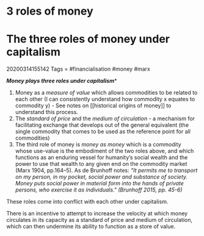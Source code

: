 3 roles of money
================



# The three roles of money under capitalism
20200314155142
Tags = #financialisation #money #marx

***Money plays three roles under capitalism****

1. Money as a *measure of value* which allows commodities to be related to each other (I can consistently understand how commodity x equates to commodity y) - See notes on [[historical origins of money]] to understand this process.
3. The *standard of price* and the *medium of circulation* - a mechanism for facilitating exchange that develops out of the general equivalent (the single commodity that comes to be used as the reference point for all commodities)
4. The third role of money is *money as money* which is a commodity whose use-value is the embodiment of the two roles above, and which functions as an enduring vessel for humanity’s social wealth and the power to use that wealth to any given end on the commodity market (Marx 1904, pp.164–5). As de Brunhoff notes: *"It permits me to transport on my person, in my pocket, social power and substance of society. Money puts social power in material form into the hands of private persons, who exercise it as individuals." (Brunhoff 2015, pp. 45-6)*

These roles come into conflict with each other under capitalism.

There is an incentive to attempt to increase the velocity at which money circulates in its capacity as a standard of price and medium of circulation, which can then undermine its ability to function as a store of value.